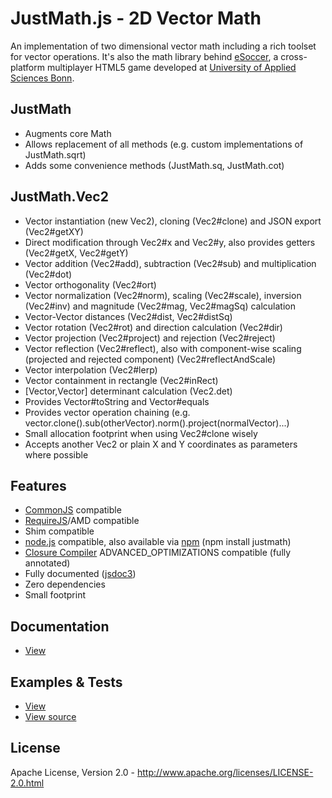 JustMath.js - 2D Vector Math
============================
An implementation of two dimensional vector math including a rich toolset for vector operations. It's also the math
library behind [eSoccer](http://www.esoccer.me), a cross-platform multiplayer HTML5 game developed at [University of
Applied Sciences Bonn](http://www.h-brs.de).

JustMath
--------
* Augments core Math
* Allows replacement of all methods (e.g. custom implementations of JustMath.sqrt)
* Adds some convenience methods (JustMath.sq, JustMath.cot)

JustMath.Vec2
-------------
* Vector instantiation (new Vec2), cloning (Vec2#clone) and JSON export (Vec2#getXY)
* Direct modification through Vec2#x and Vec2#y, also provides getters (Vec2#getX, Vec2#getY)
* Vector addition (Vec2#add), subtraction (Vec2#sub) and multiplication (Vec2#dot)
* Vector orthogonality (Vec2#ort)
* Vector normalization (Vec2#norm), scaling (Vec2#scale), inversion (Vec2#inv) and magnitude (Vec2#mag, Vec2#magSq) calculation
* Vector-Vector distances (Vec2#dist, Vec2#distSq)
* Vector rotation (Vec2#rot) and direction calculation (Vec2#dir)
* Vector projection (Vec2#project) and rejection (Vec2#reject)
* Vector reflection (Vec2#reflect), also with component-wise scaling (projected and rejected component) (Vec2#reflectAndScale)
* Vector interpolation (Vec2#lerp)
* Vector containment in rectangle (Vec2#inRect)
* [Vector,Vector] determinant calculation (Vec2.det)
* Provides Vector#toString and Vector#equals
* Provides vector operation chaining (e.g. vector.clone().sub(otherVector).norm().project(normalVector)...)
* Small allocation footprint when using Vec2#clone wisely
* Accepts another Vec2 or plain X and Y coordinates as parameters where possible

Features
--------
* [CommonJS](http://www.commonjs.org/) compatible
* [RequireJS](http://requirejs.org/)/AMD compatible
* Shim compatible
* [node.js](http://nodejs.org) compatible, also available via [npm](https://npmjs.org/package/justmath) (npm install justmath)
* [Closure Compiler](https://developers.google.com/closure/compiler/) ADVANCED_OPTIMIZATIONS compatible (fully annotated)
* Fully documented ([jsdoc3](https://github.com/jsdoc3/jsdoc))
* Zero dependencies
* Small footprint

Documentation
-------------
* [View](http://htmlpreview.github.com/?http://github.com/dcodeIO/JustMath.js/master/docs/dcodeIO.JustMath.html)

Examples & Tests
----------------
* [View](http://htmlpreview.github.com/?https://github.com/dcodeIO/JustMath.js/master/examples/Vec2.html)
* [View source](https://github.com/dcodeIO/JustMath.js/blob/master/examples/Vec2.html)

License
-------
Apache License, Version 2.0 - http://www.apache.org/licenses/LICENSE-2.0.html